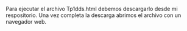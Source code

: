 Para ejecutar el archivo Tp1dds.html debemos descargarlo desde mi respositorio. Una vez completa la descarga abrimos el archivo con un navegador web.
